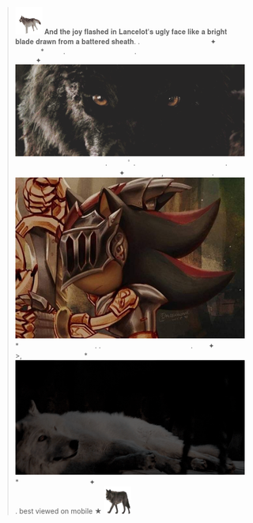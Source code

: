 > <img src="2363559_884a9.gif" 
 width="55" height="55">
> 𝐀𝐧𝐝 𝐭𝐡𝐞 𝐣𝐨𝐲 𝐟𝐥𝐚𝐬𝐡𝐞𝐝 𝐢𝐧 𝐋𝐚𝐧𝐜𝐞𝐥𝐨𝐭'𝐬 𝐮𝐠𝐥𝐲 𝐟𝐚𝐜𝐞 𝐥𝐢𝐤𝐞 𝐚 𝐛𝐫𝐢𝐠𝐡𝐭 𝐛𝐥𝐚𝐝𝐞 𝐝𝐫𝐚𝐰𝐧 𝐟𝐫𝐨𝐦 𝐚 𝐛𝐚𝐭𝐭𝐞𝐫𝐞𝐝 𝐬𝐡𝐞𝐚𝐭𝐡.
.　　　　　　　　⠀⠀⠀✦ ⠀ ⠀　　　　　　　　　　　　　　⠀⠀⠀⠀⠀* ⠀⠀       ⠀.　　　　　　　　　　. ⠀⠀⠀⠀⠀⠀⠀⠀         ⠀⠀⠀⠀✦⠀⠀⠀⠀⠀⠀⠀⠀⠀⠀⠀⠀⠀⠀⠀⠀⠀⠀⠀⠀
![jorking off rn](83d698a79815d3886067062279f2c535.gif)　　　　　　　　　　　　　.　　　ﾟ .　　　　　　　　　　　　　. 　　　　　　　　　　　　　　　✦ 　　　　　,　　　　　　　.
![goes insane](f69b8dfde7aaa146ec38c1616b3f94c5~3.jpg)
>　　　　　　*　　　　　　　　　　　.
>.　　　　　　　　　　　　　. 　　✦⠀　   　　　>,　　　　　　　　　*
![tung tung tung sahur](f1edfd8e109b244610689d459902319f.gif)
　　　　　　*⠀　　⠀  　　　　　⠀✦⠀　
　　　　　　　　　　　　　　　　　　　　　　.
best viewed on mobile ★ <img src="lobo-03.gif" width="55" height="55">
